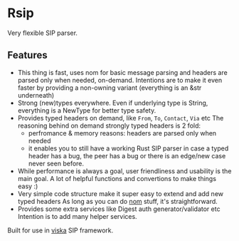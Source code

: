 # Rsip

Very flexible SIP parser.

## Features
* This thing is fast, uses nom for basic
  message parsing and headers are parsed only when needed, on-demand.
  Intentions are to make it even faster by providing a non-owning variant
  (everything is an &str underneath)
* Strong (new)types everywhere. Even if underlying type is String, everything is
  a NewType for better type safety.
* Provides typed headers on demand, like `From`, `To`, `Contact`, `Via` etc
  The reasoning behind on demand strongly typed headers is 2 fold:
  * perfromance & memory reasons: headers are parsed only when needed
  * it enables you to still have a working Rust SIP parser in case a typed header
  has a bug, the peer has a bug or there is an edge/new case never seen before.
* While performance is always a goal, user friendliness and usability is the main
 goal. A lot of helpful functions and convertions to make things easy :)
* Very simple code structure make it super easy to extend and add new typed headers
  As long as you can do [nom](https://github.com/Geal/nom) stuff, it's straightforward.
* Provides some extra services like Digest auth generator/validator etc
  Intention is to add many helper services.

Built for use in [viska](https://github.com/vasilakisfil/viska) SIP framework.
